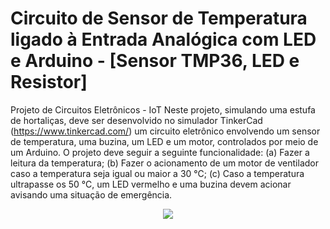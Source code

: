 # Circuito de Sensor de Temperatura ligado à Entrada Analógica com LED e Arduino - [Sensor TMP36, LED e Resistor]
Projeto de Circuitos Eletrônicos - IoT
Neste projeto, simulando uma estufa de hortaliças, deve ser desenvolvido no
simulador TinkerCad (https://www.tinkercad.com/) um circuito eletrônico envolvendo
um sensor de temperatura, uma buzina, um LED e um motor, controlados por meio
de um Arduino. O projeto deve seguir a seguinte funcionalidade:
(a) Fazer a leitura da temperatura;
(b) Fazer o acionamento de um motor de ventilador caso a temperatura seja igual
ou maior a 30 °C;
(c) Caso a temperatura ultrapasse os 50 °C, um LED vermelho e uma buzina
devem acionar avisando uma situação de emergência. <br>
<div style="display: inline_block" align="center">
<img src="https://user-images.githubusercontent.com/112359793/204156465-9597912d-1e1e-4b9e-a4a4-c180e7f4fc77.png">
</img>
</div>
